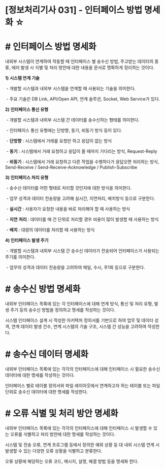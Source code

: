 # [정보처리기사 031] - 인터페이스 방법 명세화 ☆



# **# 인터페이스 방법 명세화**

내외부 시스템이 연계하여 작동할 때 인터페이스 별 송수신 방법, 주고받는 데이터의 종류, 에러 발생 시 식별 및 처리 방안에 대한 내용을 문서로 명확하게 정리하는 것이다.



**1) 시스템 연계 기술**

​        \- 개발할 시스템과 내외부 시스템을 연계할 때 사용되는 기술을 의미한다.

​        \- 주요 기술은 DB Link, API/Open API, 연계 솔루션, Socket, Web Service가 있다.

**2) 인터페이스 통신 유형**

​        \- 개발할 시스템과 내외부 시스템 간 데이터를 송수신하는 형태를 의미한다.

​        \- 인터페이스 통신 유형에는 단방향, 동기, 비동기 방식 등이 있다.

​        \- **단방향** : 시스템에서 거래를 요청만 하고 응답이 없는 방식

​        \- **동기** : 시스템에서 거래 요청하고 응답이 올 때까지 기다리는 방식, Request-Reply

​        \- **비동기** : 시스템에서 거래 요청하고 다른 작업을 수행하다가 응답오면 처리하는 방식, Send-Receive / Send-Receive-Acknowledge / Publish-Subscribe

**3) 인터페이스 처리 유형**

​        \- 송수신 데이터를 어떤 형태로 처리할 것인지에 대한 방식을 의미한다.

​        \- 업무 성격과 데이터 전송량을 고려해 실시간, 지연처리, 배치방식 등으로 구분한다.

​        \- **실시간** : 사용자가 요청한 내용을 바로 처리해야 할 때 사용하는 방식

​        \- **지연** **처리** : 데이터를 매 건 단위로 처리할 경우 비용이 많이 발생할 때 사용하는 방식

​        \- **배치** : 대량의 데이터를 처리할 때 사용하는 방식



**4) 인터페이스 발생 주기**

​        \- 개발할 시스템과 내외부 시스템 간 송수신 데이터가 전송되어 인터페이스가 사용되는 주기를 의미한다.

​        \- 업무의 성격과 데이터 전송량을 고려하여 매일, 수시, 주1회 등으로 구분한다.



# **# 송수신 방법 명세화**

내외부 인터페이스 목록에 있는 각 인터페이스에 대해 연계 방식, 통신 및 처리 유형, 발생 주기 등의 송수신 방법을 정의하고 명세를 작성하는 것이다.

시스템 인터페이스 설계 시 작성한 아키텍처 정의서를 기반으로 하여 업무 및 데이터 성격, 연계 데이터 발생 건수, 연계 시스템의 기술 구조, 시스템 간 성능을 고려하여 작성한다.



# **# 송수신 데이터 명세화**

내외부 인터페이스 목록에 있는 각각의 인터페이스에 대해 인터페이스 시 필요한 송수신 데이터에 대한 명세를 작성하는 것이다.

인터페이스 별로 테이블 정의서와 파일 레이아웃에서 연계하고자 하는 테이블 또는 파일 단위로 송수신 데이터에 대한 명세를 작성한다.



# **# 오류 식별 및 처리 방안 명세화**

내외부 인터페이스 목록에 있는 각각의 인터페이스에 대해 인터페이스 시 발생할 수 있는 오류를 식별하고 처리 방안에 대한 명세를 작성하는 것이다.

시스템 및 전송 오류, 연계 프로그램 등에서 정의한 예외 상황 등 대 내외 시스템 연계 시 발생할 수 있는 다양한 오류 상황을 식별하고 분류한다.

오류 상황에 해당하는 오류 코드, 메시지, 설명, 해결 방법 등을 명세화 한다.